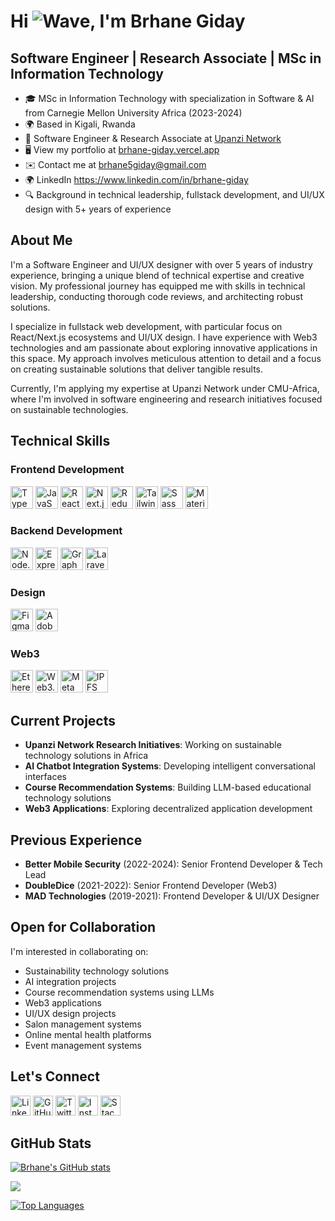 # Hi ![Wave](https://user-images.githubusercontent.com/18350557/176309783-0785949b-9127-417c-8b55-ab5a4333674e.gif), I'm Brhane Giday

## Software Engineer | Research Associate | MSc in Information Technology

* 🎓 MSc in Information Technology with specialization in Software & AI from Carnegie Mellon University Africa (2023-2024)
* 🌍 Based in Kigali, Rwanda
* 💼 Software Engineer & Research Associate at [Upanzi Network](https://www.africa.engineering.cmu.edu/research/upanzi/index.html)
* 🖥️ View my portfolio at [brhane-giday.vercel.app](http://brhane-giday.vercel.app/)
* ✉️ Contact me at [brhane5giday@gmail.com](mailto:brhane5giday@gmail.com)
* 🌍 LinkedIn https://www.linkedin.com/in/brhane-giday
* 🔍 Background in technical leadership, fullstack development, and UI/UX design with 5+ years of experience

## About Me

I'm a Software Engineer and UI/UX designer with over 5 years of industry experience, bringing a unique blend of technical expertise and creative vision. My professional journey has equipped me with skills in technical leadership, conducting thorough code reviews, and architecting robust solutions. 

I specialize in fullstack web development, with particular focus on React/Next.js ecosystems and UI/UX design. I have experience with Web3 technologies and am passionate about exploring innovative applications in this space. My approach involves meticulous attention to detail and a focus on creating sustainable solutions that deliver tangible results.

Currently, I'm applying my expertise at Upanzi Network under CMU-Africa, where I'm involved in software engineering and research initiatives focused on sustainable technologies.

## Technical Skills

### Frontend Development
<p align="left">
<a href="https://www.typescriptlang.org/"><img src="https://raw.githubusercontent.com/danielcranney/readme-generator/main/public/icons/skills/typescript-colored.svg" width="36" height="36" alt="TypeScript" /></a>
<a href="https://developer.mozilla.org/en-US/docs/Web/JavaScript"><img src="https://raw.githubusercontent.com/danielcranney/readme-generator/main/public/icons/skills/javascript-colored.svg" width="36" height="36" alt="JavaScript" /></a>
<a href="https://reactjs.org/"><img src="https://raw.githubusercontent.com/danielcranney/readme-generator/main/public/icons/skills/react-colored.svg" width="36" height="36" alt="React" /></a>
<a href="https://nextjs.org/"><img src="https://raw.githubusercontent.com/danielcranney/readme-generator/main/public/icons/skills/nextjs-colored.svg" width="36" height="36" alt="Next.js" /></a>
<a href="https://redux.js.org/"><img src="https://raw.githubusercontent.com/danielcranney/readme-generator/main/public/icons/skills/redux-colored.svg" width="36" height="36" alt="Redux" /></a>
<a href="https://tailwindcss.com/"><img src="https://raw.githubusercontent.com/danielcranney/readme-generator/main/public/icons/skills/tailwindcss-colored.svg" width="36" height="36" alt="TailwindCSS" /></a>
<a href="https://sass-lang.com/"><img src="https://raw.githubusercontent.com/danielcranney/readme-generator/main/public/icons/skills/sass-colored.svg" width="36" height="36" alt="Sass" /></a>
<a href="https://mui.com/"><img src="https://raw.githubusercontent.com/danielcranney/readme-generator/main/public/icons/skills/materialui-colored.svg" width="36" height="36" alt="Material UI" /></a>
</p>

### Backend Development
<p align="left">
<a href="https://nodejs.org/"><img src="https://raw.githubusercontent.com/danielcranney/readme-generator/main/public/icons/skills/nodejs-colored.svg" width="36" height="36" alt="Node.js" /></a>
<a href="https://expressjs.com/"><img src="https://raw.githubusercontent.com/danielcranney/readme-generator/main/public/icons/skills/express-colored.svg" width="36" height="36" alt="Express" /></a>
<a href="https://graphql.org/"><img src="https://raw.githubusercontent.com/danielcranney/readme-generator/main/public/icons/skills/graphql-colored.svg" width="36" height="36" alt="GraphQL" /></a>
<a href="https://laravel.com/"><img src="https://raw.githubusercontent.com/danielcranney/readme-generator/main/public/icons/skills/laravel-colored.svg" width="36" height="36" alt="Laravel" /></a>
</p>

### Design
<p align="left">
<a href="https://www.figma.com/"><img src="https://raw.githubusercontent.com/danielcranney/readme-generator/main/public/icons/skills/figma-colored.svg" width="36" height="36" alt="Figma" /></a>
<a href="https://www.adobe.com/products/xd.html"><img src="https://raw.githubusercontent.com/danielcranney/readme-generator/main/public/icons/skills/xd-colored.svg" width="36" height="36" alt="Adobe XD" /></a>
</p>

### Web3
<p align="left">
<a href="https://ethereum.org/"><img src="https://raw.githubusercontent.com/danielcranney/readme-generator/main/public/icons/skills/ethereum-colored.svg" width="36" height="36" alt="Ethereum" /></a>
<a href="https://web3js.readthedocs.io/"><img src="https://raw.githubusercontent.com/danielcranney/readme-generator/main/public/icons/skills/web3js-colored.svg" width="36" height="36" alt="Web3.js" /></a>
<a href="https://metamask.io/"><img src="https://raw.githubusercontent.com/danielcranney/readme-generator/main/public/icons/skills/metamask-colored.svg" width="36" height="36" alt="MetaMask" /></a>
<a href="https://ipfs.io/"><img src="https://raw.githubusercontent.com/danielcranney/readme-generator/main/public/icons/skills/ipfs-colored.svg" width="36" height="36" alt="IPFS" /></a>
</p>

## Current Projects
- **Upanzi Network Research Initiatives**: Working on sustainable technology solutions in Africa
- **AI Chatbot Integration Systems**: Developing intelligent conversational interfaces
- **Course Recommendation Systems**: Building LLM-based educational technology solutions
- **Web3 Applications**: Exploring decentralized application development

## Previous Experience
- **Better Mobile Security** (2022-2024): Senior Frontend Developer & Tech Lead
- **DoubleDice** (2021-2022): Senior Frontend Developer (Web3)
- **MAD Technologies** (2019-2021): Frontend Developer & UI/UX Designer

## Open for Collaboration
I'm interested in collaborating on:
- Sustainability technology solutions
- AI integration projects
- Course recommendation systems using LLMs
- Web3 applications
- UI/UX design projects
- Salon management systems
- Online mental health platforms
- Event management systems

## Let's Connect

<p align="left">
<a href="https://www.linkedin.com/in/brhane-giday/"><img src="https://raw.githubusercontent.com/danielcranney/readme-generator/main/public/icons/socials/linkedin.svg" width="32" height="32" alt="LinkedIn" /></a>
<a href="https://github.com/brhanegiday"><img src="https://raw.githubusercontent.com/danielcranney/readme-generator/main/public/icons/socials/github.svg" width="32" height="32" alt="GitHub" /></a>
<a href="https://www.twitter.com/brhane_giday"><img src="https://raw.githubusercontent.com/danielcranney/readme-generator/main/public/icons/socials/twitter.svg" width="32" height="32" alt="Twitter" /></a>
<a href="https://www.instagram.com/brhane_giday"><img src="https://raw.githubusercontent.com/danielcranney/readme-generator/main/public/icons/socials/instagram.svg" width="32" height="32" alt="Instagram" /></a>
<a href="https://www.stackoverflow.com/users/15421983/brhane-giday"><img src="https://raw.githubusercontent.com/danielcranney/readme-generator/main/public/icons/socials/stackoverflow.svg" width="32" height="32" alt="Stack Overflow" /></a>
</p>

## GitHub Stats

<a href="http://www.github.com/brhanegiday"><img src="https://github-readme-stats.vercel.app/api?username=brhanegiday&show_icons=true&hide=&count_private=true&title_color=0891b2&text_color=ffffff&icon_color=0891b2&bg_color=1c1917&hide_border=true&show_icons=true" alt="Brhane's GitHub stats" /></a>

<a href="http://www.github.com/brhanegiday"><img src="https://github-readme-streak-stats.herokuapp.com/?user=brhanegiday&stroke=ffffff&background=1c1917&ring=0891b2&fire=0891b2&currStreakNum=ffffff&currStreakLabel=0891b2&sideNums=ffffff&sideLabels=ffffff&dates=ffffff&hide_border=true" /></a>

<a href="https://github.com/brhanegiday"><img src="https://github-readme-stats.vercel.app/api/top-langs/?username=brhanegiday&langs_count=10&title_color=0891b2&text_color=ffffff&icon_color=0891b2&bg_color=1c1917&hide_border=true&locale=en&custom_title=Top%20Languages" alt="Top Languages" /></a>
